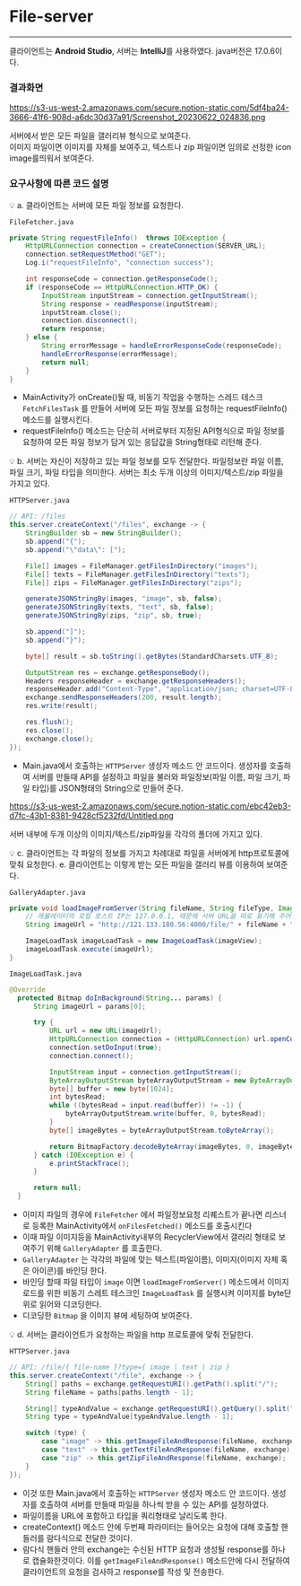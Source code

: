 #  File-server

---

클라이언트는 ****Android Studio****, 서버는 ****IntelliJ****를 사용하였다. java버전은 17.0.6이다. 

### 결과화면

https://s3-us-west-2.amazonaws.com/secure.notion-static.com/5df4ba24-3666-41f6-908d-a6dc30d37a91/Screenshot_20230622_024836.png

서버에서  받은  모든  파일을 갤러리뷰 형식으로  보여준다.  
이미지 파일이면  이미지를  자체를  보여주고, 텍스트나 zip  파일이면  임의로  선정한  icon  image를띄워서  보여준다.

### 요구사항에 따른 코드 설명

<aside>
💡 a. 클라이언트는 서버에 모든 파일 정보를 요청한다.

</aside>

`FileFetcher.java`

```java
private String requestFileInfo()  throws IOException {
    HttpURLConnection connection = createConnection(SERVER_URL);
    connection.setRequestMethod("GET");
    Log.i("requestFileInfo", "connection success");

    int responseCode = connection.getResponseCode();
    if (responseCode == HttpURLConnection.HTTP_OK) {
        InputStream inputStream = connection.getInputStream();
        String response = readResponse(inputStream);
        inputStream.close();
        connection.disconnect();
        return response;
    } else {
        String errorMessage = handleErrorResponseCode(responseCode);
        handleErrorResponse(errorMessage);
        return null;
    }
}
```

- MainActivity가 onCreate()될 때, 비동기 작업을 수행하는 스레드 테스크 `FetchFilesTask` 를 만들어 서버에 모든 파일 정보를 요청하는 requestFileInfo() 메소드를 실행시킨다.
- requestFileInfo() 메소드는 단순히 서버로부터 지정된 API형식으로 파일 정보를 요청하여 모든 파일 정보가 담겨 있는 응답값을 String형태로 리턴해 준다.

<aside>
💡 b.  서버는  자신이  저장하고  있는  파일  정보를  모두  전달한다.  파일정보란  파일
이름,  파일  크기,  파일  타입을  의미한다.  서버는  최소  두개  이상의 이미지/텍스트/zip  파일을  가지고  있다.

</aside>

`HTTPServer.java`

```java
// API: /files
this.server.createContext("/files", exchange -> {
    StringBuilder sb = new StringBuilder();
    sb.append("{");
    sb.append("\"data\": [");

    File[] images = FileManager.getFilesInDirectory("images");
    File[] texts = FileManager.getFilesInDirectory("texts");
    File[] zips = FileManager.getFilesInDirectory("zips");

    generateJSONStringBy(images, "image", sb, false);
    generateJSONStringBy(texts, "text", sb, false);
    generateJSONStringBy(zips, "zip", sb, true);

    sb.append("]");
    sb.append("}");

    byte[] result = sb.toString().getBytes(StandardCharsets.UTF_8);

    OutputStream res = exchange.getResponseBody();
    Headers responseHeader = exchange.getResponseHeaders();
    responseHeader.add("Content-Type", "application/json; charset=UTF-8");
    exchange.sendResponseHeaders(200, result.length);
    res.write(result);

    res.flush();
    res.close();
    exchange.close();
});
```

- Main.java에서 호출하는 `HTTPServer` 생성자 메소드 안 코드이다. 생성자를 호출하여 서버를 만들때 API를 설정하고 파일을 불러와 파일정보(파일 이름,  파일  크기,  파일  타입)를 JSON형태의 String으로 만들어 준다.

https://s3-us-west-2.amazonaws.com/secure.notion-static.com/ebc42eb3-d7fc-43b1-8381-9428cf5232fd/Untitled.png

서버 내부에 두개 이상의 이미지/텍스트/zip파일을 각각의 폴더에 가지고 있다.

<aside>
💡 c. 클라이언트는  각  파일의  정보를  가지고  차례대로  파일을  서버에게  http프로토콜에  맞춰  요청한다.
e. 클라이언트는 이렇게 받는 모든 파일을 갤러리 뷰를 이용하여 보여준다.

</aside>

`GalleryAdapter.java`

```java
private void loadImageFromServer(String fileName, String fileType, ImageView imageView) {
    // 애뮬레이터의 로컬 호스트 IP는 127.0.0.1, 때문에 서버 URL을 따로 표기해 주어야 함.
    String imageUrl = "http://121.133.180.56:4000/file/" + fileName + "?type=" + fileType;

    ImageLoadTask imageLoadTask = new ImageLoadTask(imageView);
    imageLoadTask.execute(imageUrl);
}
```

`ImageLoadTask.java`

```java
@Override
  protected Bitmap doInBackground(String... params) {
      String imageUrl = params[0];

      try {
          URL url = new URL(imageUrl);
          HttpURLConnection connection = (HttpURLConnection) url.openConnection();
          connection.setDoInput(true);
          connection.connect();

          InputStream input = connection.getInputStream();
          ByteArrayOutputStream byteArrayOutputStream = new ByteArrayOutputStream();
          byte[] buffer = new byte[1024];
          int bytesRead;
          while ((bytesRead = input.read(buffer)) != -1) {
              byteArrayOutputStream.write(buffer, 0, bytesRead);
          }
          byte[] imageBytes = byteArrayOutputStream.toByteArray();

          return BitmapFactory.decodeByteArray(imageBytes, 0, imageBytes.length);
      } catch (IOException e) {
          e.printStackTrace();
      }

      return null;
  }
```

- 이미지 파일의 경우에 `FileFetcher` 에서 파일정보요청 리퀘스트가 끝나면 리스너로 등록한 MainActivity에서 `onFilesFetched()` 메소드를 호출시킨다
- 이때 파일 이미지등을 MainActivity내부의 RecyclerView에서 갤러리 형태로 보여주기 위해 `GalleryAdapter` 를 호출한다.
- `GalleryAdapter` 는 각각의 파일에 맞는 텍스트(파일이름), 이미지(이미지 자체 혹은 아이콘)를 바인딩 한다.
- 바인딩 할때 파일 타입이 `image` 이면 `loadImageFromServer()` 메소드에서 이미지로드를 위한 비동기 스레트 테스크인 `ImageLoadTask` 를 실행시켜 이미지를 byte단위로 읽어와 디코딩한다.
- 디코딩한 `Bitmap` 을 이미지 뷰에 세팅하여 보여준다.

<aside>
💡 d. 서버는 클라이언트가 요청하는 파일을 http 프로토콜에 맞춰 전달한다.

</aside>

`HTTPServer.java`

```java
// API: /file/{ file-name }?type={ image | text | zip }
this.server.createContext("/file", exchange -> {
    String[] paths = exchange.getRequestURI().getPath().split("/");
    String fileName = paths[paths.length - 1];

    String[] typeAndValue = exchange.getRequestURI().getQuery().split("=");
    String type = typeAndValue[typeAndValue.length - 1];

    switch (type) {
        case "image" -> this.getImageFileAndResponse(fileName, exchange);
        case "text" -> this.getTextFileAndResponse(fileName, exchange);
        case "zip" -> this.getZipFileAndResponse(fileName, exchange);
    }
});
```

- 이것 또한 Main.java에서 호출하는 `HTTPServer` 생성자 메소드 안 코드이다. 생성자를 호출하여 서버를 만들때 파일을 하나씩 받을 수 있는 API를 설정하였다.
- 파일이름을 URL에 포함하고 타입을 쿼리형태로 날리도록 한다.
- createContext() 메소드 안에 두번째 파라미터는 들어오는 요청에 대해 호출할 핸들러를 람다식으로 전달한 것이다.
- 람다식 핸들러 안의 exchange는 수신된 HTTP 요청과 생성될 response를 하나로 캡슐화한것이다. 이를  `getImageFileAndResponse()` 메소드안에 다시 전달하여 클라이언트의 요청을 검사하고  response를 작성 및 전송한다.
